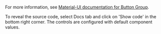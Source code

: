 For more information, see <a href="https://material-ui.com/components/button-group/" target="_blank">Material-UI documentation for Button Group</a>.

To reveal the source code, select Docs tab and click on 'Show code' in the bottom right corner.
The controls are configured with default component values.
